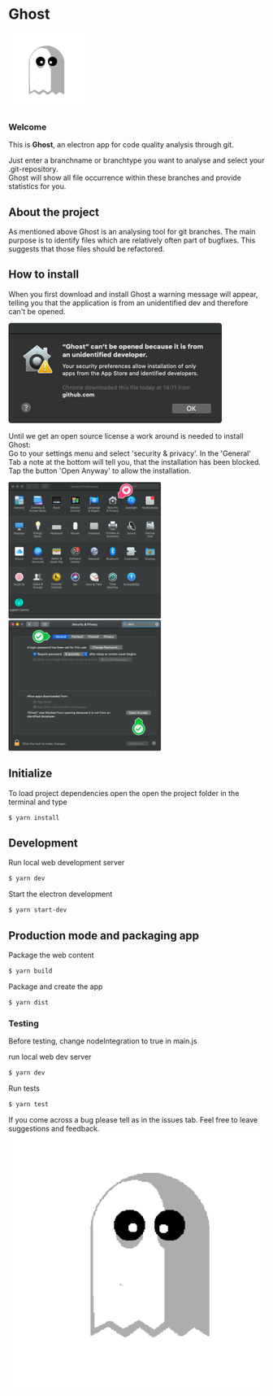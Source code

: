 # Ghost

<img src="assets/ghost_pacman.png" height="150px" />

### Welcome

<p>
  This is <b>Ghost</b>, an electron app for code quality analysis through git.
</p>
<p>
  Just enter a branchname or branchtype you want to analyse and select your .git-repository.<br>
  Ghost will show all file occurrence within these branches and provide statistics for you.
</p>

## About the project

<p>
As mentioned above Ghost is an analysing tool for git branches. The main purpose is to identify files which are relatively often part of bugfixes. This suggests that those files should be refactored.
</p>

## How to install

<p> When you first download and install Ghost a warning message will appear, telling you that the application is from an unidentified dev and therefore can't be opened. </p>

<img src="assets/can'tBeOpened.png">

<p> Until we get an open source license a work around is needed to install Ghost: <br>
Go to your settings menu and select 'security & privacy'. In the 'General' Tab a note at the bottom will tell you, that the installation has been blocked. Tap the button 'Open Anyway' to allow the installation. </p>

<img src="assets/generalSettings.png">
<img src="assets/Security&Privacy.png">

## Initialize

To load project dependencies open the open the project folder in the terminal and type

```bash
$ yarn install
```

## Development

Run local web development server

```bash
$ yarn dev
```

Start the electron development

```bash
$ yarn start-dev
```

## Production mode and packaging app

Package the web content

```bash
$ yarn build
```

Package and create the app

```bash
$ yarn dist
```

### Testing

Before testing, change nodeIntegration to true in main.js

run local web dev server

```bash
$ yarn dev
```

Run tests

```bash
$ yarn test
```

If you come across a bug please tell as in the issues tab.
Feel free to leave suggestions and feedback.
![](assets/ghost_pacman_gif.gif)
